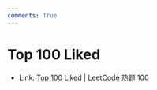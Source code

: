 ```yaml
---
comments: True
---
```


# Top 100 Liked

-   Link: [Top 100 Liked](https://leetcode.com/studyplan/top-100-liked/) | [LeetCode 热题 100](https://leetcode.cn/studyplan/top-100-liked/)
